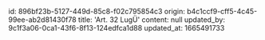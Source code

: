 id: 896bf23b-5127-449d-85c8-f02c795854c3
origin: b4c1ccf9-cff5-4c45-99ee-ab2d81430f78
title: 'Art. 32 LugÜ'
content: null
updated_by: 9c1f3a06-0ca1-43f6-8f13-124edfca1d88
updated_at: 1665491733
